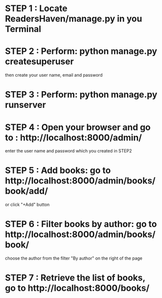 # STEP 1 : Locate ReadersHaven/manage.py in you Terminal

# STEP 2 : Perform: python manage.py createsuperuser	
then create your user name, email and password

# STEP 3 : Perform: python manage.py runserver

# STEP 4 : Open your browser and go to : http://localhost:8000/admin/
enter the user name and password which you created in STEP2
	
# STEP 5 : Add books: go to http://localhost:8000/admin/books/book/add/
or click "+Add" button

# STEP 6 : Filter books by author: go to http://localhost:8000/admin/books/book/
choose the author from the filter "By author" on the right of the page

# STEP 7 : Retrieve the list of books, go to http://localhost:8000/books/
